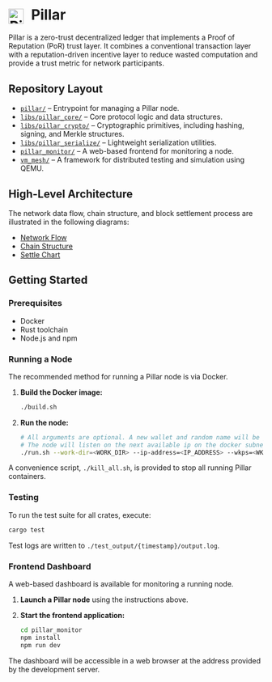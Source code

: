 # <img src="./figures/logo.svg" alt="Pillar Logo" width="30" style="vertical-align: middle; margin-right: 8px;" /> Pillar <!-- markdownlint-disable-line MD033 -->

Pillar is a zero-trust decentralized ledger that implements a Proof of Reputation (PoR) trust layer. It combines a conventional transaction layer with a reputation-driven incentive layer to reduce wasted computation and provide a trust metric for network participants.

## Repository Layout

- [`pillar/`](pillar/) – Entrypoint for managing a Pillar node.
- [`libs/pillar_core/`](libs/pillar_core/) – Core protocol logic and data structures.
- [`libs/pillar_crypto/`](libs/pillar_crypto/) – Cryptographic primitives, including hashing, signing, and Merkle structures.
- [`libs/pillar_serialize/`](libs/pillar_serialize/) – Lightweight serialization utilities.
- [`pillar_monitor/`](pillar_monitor/) – A web-based frontend for monitoring a node.
- [`vm_mesh/`](vm_mesh/) – A framework for distributed testing and simulation using QEMU.

## High-Level Architecture

The network data flow, chain structure, and block settlement process are illustrated in the following diagrams:

- [Network Flow](figures/net_flow.png)
- [Chain Structure](figures/structure.png)
- [Settle Chart](figures/settle_chart.png)

## Getting Started

### Prerequisites

- Docker
- Rust toolchain
- Node.js and npm

### Running a Node

The recommended method for running a Pillar node is via Docker.

1. **Build the Docker image:**

    ```bash
    ./build.sh
    ```

2. **Run the node:**

    ```bash
    # All arguments are optional. A new wallet and random name will be generated if not provided.
    # The node will listen on the next available ip on the docker subnet by default.
    ./run.sh --work-dir=<WORK_DIR> --ip-address=<IP_ADDRESS> --wkps=<WKP_SERVERS> --name=<NODE_NAME> --config=<CONFIG_FILE>
    ```

A convenience script, `./kill_all.sh`, is provided to stop all running Pillar containers.

### Testing

To run the test suite for all crates, execute:

```bash
cargo test
```

Test logs are written to `./test_output/{timestamp}/output.log`.

### Frontend Dashboard

A web-based dashboard is available for monitoring a running node.

1. **Launch a Pillar node** using the instructions above.

2. **Start the frontend application:**

    ```bash
    cd pillar_monitor
    npm install
    npm run dev
    ```

The dashboard will be accessible in a web browser at the address provided by the development server.
